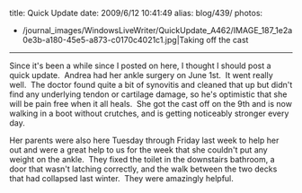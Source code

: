 title: Quick Update
date: 2009/6/12 10:41:49
alias: blog/439/
photos:
- /journal_images/WindowsLiveWriter/QuickUpdate_A462/IMAGE_187_1e2a0e3b-a180-45e5-a873-c0170c4021c1.jpg|Taking off the cast
---
Since it's been a while since I posted on here, I thought I should post a quick update.  Andrea had her ankle surgery on June 1st.  It went really well.  The doctor found quite a bit of synovitis and cleaned that up but didn't find any underlying tendon or cartilage damage, so he's optimistic that she will be pain free when it all heals.  She got the cast off on the 9th and is now walking in a boot without crutches, and is getting noticeably stronger every day.

Her parents were also here Tuesday through Friday last week to help her out and were a great help to us for the week that she couldn't put any weight on the ankle.  They fixed the toilet in the downstairs bathroom, a door that wasn't latching correctly, and the walk between the two decks that had collapsed last winter.  They were amazingly helpful.